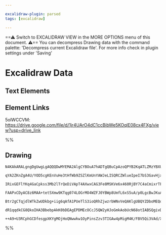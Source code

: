 ```yaml
---

excalidraw-plugin: parsed
tags: [excalidraw]

---
```

==⚠  Switch to EXCALIDRAW VIEW in the MORE OPTIONS menu of this document. ⚠== You can decompress Drawing data with the command palette: 'Decompress current Excalidraw file'. For more info check in plugin settings under 'Saving'



# Excalidraw Data

## Text Elements
## Element Links
5olWCCVM: https://drive.google.com/file/d/1jr4UArO4dC1ccBibWe5KOqlE08cx4FXg/view?usp=drive_link

%%
## Drawing
```compressed-json
N4KAkARALgngDgUwgLgAQQQDwMYEMA2AlgCYBOuA7hADTgQBuCpAzoQPYB2KqATLZMzYBXUtiRoIACyhQ4zZAHoFAc0JRJQgEYA6bGwC2CgF7N6hbEcK4OCtptbErHALRY8RMpWdx8Q1TdIEfARcZgRmBShcZQUebQBGAFZtAGYaOiCEfQQOKGZuAG1wMFAwMogSbghEtnwAdQBhBoA1AFl0sshYRCqszQRiYlxNYI7yzG5nAHYABintHkT+cphJ

qYA2ZKnZgA4U/YOD5cgKEnVuHe3tHfWb9ZSZlKmUnYAWJeLISQRCZWlueIpeI7bS3GavHjxHjPGbxeJTY4QazKUZoGaI5hQUhsADWCAatTYpCqAGJ4ghyeSxpBNLhsDjlNihBxiAT8ESqljrMw4LhArlqRAAGaEfD4ADKsFR6EEHkFmOxeLqZ0k3D4nwgCtxCElMGlmtqlURTL+HHC+TQ8URbF52DUq0tM3RGsZwjgAEliBbUAUALqIoXkbKe7gc

IRixGEFlYKq4GaCpkss3Mb2lTrQeDiVApT4AXwxCAG3Fe8MSKVe6x460RjBY7C4aCmixrTFYnAAcpwxGrAYCeDx3q9I8wACKZKBFtBCghhRGaYQsgCiwWyuW9fsRQjgQwnxABU0SO378QAnNt1mfEUQODiqtJZPIlGRCIxtMo2GwUQhdAYFCLggoxAKPEABWpCvAAqgAgqQADyrysvE2DYAAQoQmh1AgiQANKwQAjvgi4zDs2CYK8ABiAAaMRmAg

FAAPxCDyAC8z6MAA+tet5Xmw9KTqg074LOGrMO4WZFJ0YBWp8UmfL6xS5uA/p0LgcBwJKuATtwabQN82RVEQfxQGMDCEHRKF0gyiasoSxISCSQqOU5JnYCI/JQO6E76JKir4rZpKUhSSDLBArmkO5nlZBZ9KusyNnsnZ6BchwPJ8jkxkhWFEVeeRooSlKWYGnKmVuelkXeVi2rKsQ5xoOq5RZWVXk+dqur6rKRrFKFpW5OVABKwimuaAIleFTVZL

Btr2gCTqjdlWTkZwUDkbg+iig6qAfA1PUeTlS3ioQRhZjwzrbWNvVeQAKlgUBQYZDboMEQoZV1jUXVkGmkLd4VsBQ3y4HuaBhhGr07eVi4sjB2J/SEgPoHy0MuWDXlQ79l2ZlU1lI+du0LUGCADdKwP4CFonYmKlEXDsySvBsGzrPE4IpGeJ6k9g5P4AAmjNDPaCePAvJsEJPK8l5dUYH76NpGr0AQQhZjMoLQg8iQKXN436ANcXJt6EBYyFjIkA

dR1qqdkCG8QkoIHA3BbebpAkK0bDEAgEPDMEcOCcJ5QW2yHJoGmkAobUcN68otIABSQgivDwtQscx4riQAJSCn1CDKOGfKY+HuBRw88cC+ivAF6gSep2roM4y1eKTVA9besTIWBqtBM5C7DscMo0vpjk7v8Vi8uItgRA22gg8IIiHCt9wE/WkIUDXlmc8avofJ4qQ7Yz+PpBD6v69MG7IwD7vCCV+UdggQg2B5OK09wE7LtHx73Be5PXV0vXjCXR

++A9+U3RCphGCDfesgpXKYgMOjHoQNwwkw1OyPinsZzv3TIGAw4pMigM4K/FBV5Qi3VAd/X+oY4EKXAPmOg/5wjaUUrmIAA=
```
%%